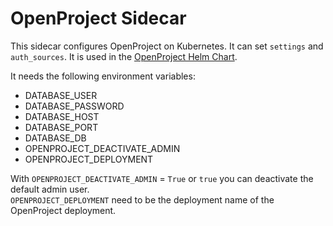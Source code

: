 # OpenProject Sidecar
This sidecar configures OpenProject on Kubernetes. It can set `settings` and `auth_sources`. It is used in the [OpenProject Helm Chart](https://github.com/simwak/charts).

It needs the following environment variables:
- DATABASE_USER
- DATABASE_PASSWORD
- DATABASE_HOST
- DATABASE_PORT
- DATABASE_DB
- OPENPROJECT_DEACTIVATE_ADMIN
- OPENPROJECT_DEPLOYMENT

With `OPENPROJECT_DEACTIVATE_ADMIN` = `True` or `true` you can deactivate the default admin user.  
`OPENPROJECT_DEPLOYMENT` need to be the deployment name of the OpenProject deployment.

